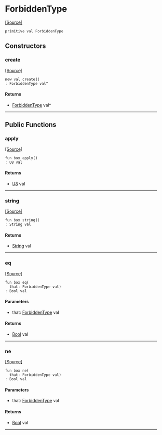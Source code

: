 # ForbiddenType
<span class="source-link">[[Source]](src/mqtt-primitives/errorCodes.md#L-0-10)</span>
```pony
primitive val ForbiddenType
```

## Constructors

### create
<span class="source-link">[[Source]](src/mqtt-primitives/errorCodes.md#L-0-10)</span>


```pony
new val create()
: ForbiddenType val^
```

#### Returns

* [ForbiddenType](mqtt-primitives-ForbiddenType.md) val^

---

## Public Functions

### apply
<span class="source-link">[[Source]](src/mqtt-primitives/errorCodes.md#L-0-10)</span>


```pony
fun box apply()
: U8 val
```

#### Returns

* [U8](builtin-U8.md) val

---

### string
<span class="source-link">[[Source]](src/mqtt-primitives/errorCodes.md#L-0-10)</span>


```pony
fun box string()
: String val
```

#### Returns

* [String](builtin-String.md) val

---

### eq
<span class="source-link">[[Source]](src/mqtt-primitives/errorCodes.md#L-0-10)</span>


```pony
fun box eq(
  that: ForbiddenType val)
: Bool val
```
#### Parameters

*   that: [ForbiddenType](mqtt-primitives-ForbiddenType.md) val

#### Returns

* [Bool](builtin-Bool.md) val

---

### ne
<span class="source-link">[[Source]](src/mqtt-primitives/errorCodes.md#L-0-10)</span>


```pony
fun box ne(
  that: ForbiddenType val)
: Bool val
```
#### Parameters

*   that: [ForbiddenType](mqtt-primitives-ForbiddenType.md) val

#### Returns

* [Bool](builtin-Bool.md) val

---

